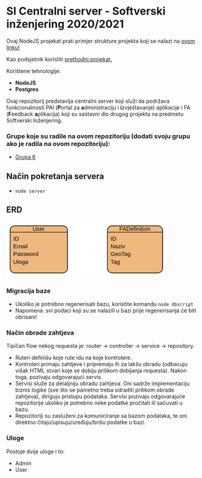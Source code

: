 # SI Centralni server - Softverski inženjering 2020/2021

Ovaj NodeJS projekat prati primjer strukture projekta koji se nalazi na [ovom linku!](https://github.com/MoathShraim/Nodejs-rest-api-project-structure-Express)

Kao podsjetnik koristiti [prethodni projekat.](https://github.com/EdisKrsmanovic/SI-server-Grupa6)

Korištene tehnologije: 
- **NodeJS**
- **Postgres**

Ovaj repozitorij predstavlja centralni server koji služi da podržava funkcionalnosti PAI (**P**ortal za **a**dministraciju i **i**zvještavanje) aplikacije i FA (**F**eedback **a**plikacija) koji su sastavni dio drugog projekta na predmetu Softverski Inženjering.

### Grupe koje su radile na ovom repozitoriju (dodati svoju grupu ako je radila na ovom repozitoriju):
- [Grupa 6](https://www.youtube.com/watch?v=w4s6H4ku6ZY)

## Način pokretanja servera
- `node server`

## ERD

![erd](SI_ERD.png)

### Migracija baze
- Ukoliko je potrebno regenerisati bazu, koristite komandu `node dbscript`
- Napomena: svi podaci koji su se nalazili u bazi prije regenerisanja će biti obrisani!

### Način obrade zahtjeva

Tipičan flow nekog requesta je: router -> controller -> service -> repository.
- Ruteri definišu koje rute idu na koje kontrolere.
- Kontroleri primaju zahtjeve i pripremaju ih za lakšu obradu (odbacuju višak HTML stvari koje se dobiju prilikom dobijanja requesta). Nakon toga, pozivaju odgovarajući servis.
- Servisi služe za detaljniju obradu zahtjeva. Oni sadrže implementaciju biznis logike (sve što se pametno treba odraditi prilikom obrade zahtjeva), diriguju pristupu podataka. Servisi pozivaju odgovarajuće repozitorije ukoliko je potrebno neke podatke pročitati ili sačuvati u bazu. 
- Repozitoriji su zasluženi za komuniciranje sa bazom podataka, te oni direktno čitaju/upisuju/uređuju/brišu podatke u bazi.

### Uloge
Postoje dvije uloge i to:
- Admin
- User
